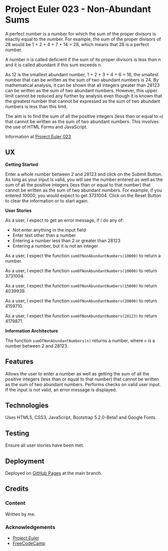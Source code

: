 # Project Euler 023 - Non-Abundant Sums

A perfect number is a number for which the sum of the proper divisors is exactly equal to the number.  For example, the sum of the proper divisors of 28 would be 1 + 2 + 4 + 7 + 14 = 28, which means that 28 is a perfect number.

A number n is called deficient if the sum of its proper divisors is less than n and it is called abundant if this sum exceeds n.

As 12 is the smallest abundant number, 1 + 2 + 3 + 4 + 6 = 16, the smallest number that can be written as the sum of two abundant numbers is 24.  By mathematical analysis, it can be shown that all integers greater than 28123 can be written as the sum of two abundant numbers.  However, this upper limit cannot be reduced any further by analysis even though it is known that the greatest number that cannot be expressed as the sum of two abundant numbers is less than this limit.

The aim is to find the sum of all the positive integers (less than or equal to `n`) that cannot be written as the sum of two abundant numbers.  This involves the use of HTML Forms and JavaScript.

Information at [Project Euler 023](https://projecteuler.net/problem=23)

## UX

**Getting Started**

Enter a whole number between 2 and 28123 and click on the Submit Button.  As long as your input is valid, you will see the number entered as well as the sum of all the positive integers (less than or equal to that number) that cannot be written as the sum of two abundant numbers.  For example, if you entered 10000, you would expect to get 3731004.  Click on the Reset Button to clear the information or to start again.

**User Stories**

As a user, I expect to get an error message, if I do any of:

- Not enter anything in the input field
- Enter text other than a number
- Entering a number less than 2 or greater than 28123
- Entering a number, but it is not an integer

As a user, I expect the function `sumOfNonAbundantNumbers(10000)` to return a number.

As a user, I expect the function `sumOfNonAbundantNumbers(10000)` to return 3731004.

As a user, I expect the function `sumOfNonAbundantNumbers(15000)` to return 4039939.

As a user, I expect the function `sumOfNonAbundantNumbers(20000)` to return 4159710.

As a user, I expect the function `sumOfNonAbundantNumbers(28123)` to return 4179871.

**Information Architecture**

The function `sumOfNonAbundantNumbers(n)` returns a number, where `n` is a number between 2 and 28123.

## Features

Allows the user to enter a number as well as getting the sum of all the positive integers (less than or equal to that number) that cannot be written as the sum of two abundant numbers.  Performs checks on valid user input.  If the input is not valid, an error message is displayed.

## Technologies

Uses HTML5, CSS3, JavaScript, Bootstrap 5.2.0-Beta1 and Google Fonts.

## Testing

Ensure all user stories have been met.

## Deployment

Deployed on [GitHub Pages](https://derektypist.github.io/project-euler-023) at the main branch.

## Credits

### Content

Written by me.

### Acknowledgements

- [Project Euler](https://projecteuler.net)
- [FreeCodeCamp](https://www.freecodecamp.org)